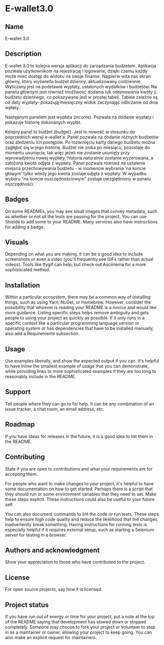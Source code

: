 # E-wallet3.0

## Name
E-wallet 3.0

## Description
E-wallet 3.0 to kolejna wersja aplikacji do zarządzania budżetem. Aplikacja pozwala użytkownikom na rejestrację i logowanie, dzięki czemu każdy może mieć dostęp do widoku na swoje finanse. Najpierw wita nas ekran główny, który wyświetla budżet dzienny, aktualizowany codziennie. Wyliczany jest na podstawie wypłaty, ustalonych wydatków i budżetów. Na panelu głównym jest również możliwość dodania lub odejmowania kwoty z budżetu dziennego, co pokazywane jest w prostej tabeli. Tabele zależne są od daty wypłaty- pokazują miesięczny widok zaczynając odliczanie od dnia wpłaty.

Następnym panelem jest wypłata (income). Pozwala na dodanie wypłaty i pokazuje historię dokonanych wypłat.

Kolejny panel to budżet (budget). Jest to nowość w stosunku do poprzednich wersji e-wallet'a. Panel pozwala na dodanie różnych budżetów oraz śledzeniu ich postępów. Po rozwinięciu karty danego budżetu można zagłębić się w jego historię. Budżet nie znika po miesiącu, pozostaje do momentu usunięcia, tak więc jeżeli nie zostanie usunięty przy wprowadzeniu nowej wypłaty, historia naturalnie zostanie wyzerowana, a założona kwota odjęta z wypłaty. 
Panel pozwala również na ustalenie miejsca przechowywania budżetu - w momencie wybrania 'na koncie główym' tylko wtedy jego kwota zostaje odjęta z wypłaty. W wypadku wyboru "na koncie oszczędnościowym" zostaje uwzględniony w panelu oszczędności.



## Badges
On some READMEs, you may see small images that convey metadata, such as whether or not all the tests are passing for the project. You can use Shields to add some to your README. Many services also have instructions for adding a badge.

## Visuals
Depending on what you are making, it can be a good idea to include screenshots or even a video (you'll frequently see GIFs rather than actual videos). Tools like ttygif can help, but check out Asciinema for a more sophisticated method.

## Installation
Within a particular ecosystem, there may be a common way of installing things, such as using Yarn, NuGet, or Homebrew. However, consider the possibility that whoever is reading your README is a novice and would like more guidance. Listing specific steps helps remove ambiguity and gets people to using your project as quickly as possible. If it only runs in a specific context like a particular programming language version or operating system or has dependencies that have to be installed manually, also add a Requirements subsection.

## Usage
Use examples liberally, and show the expected output if you can. It's helpful to have inline the smallest example of usage that you can demonstrate, while providing links to more sophisticated examples if they are too long to reasonably include in the README.

## Support
Tell people where they can go to for help. It can be any combination of an issue tracker, a chat room, an email address, etc.

## Roadmap
If you have ideas for releases in the future, it is a good idea to list them in the README.

## Contributing
State if you are open to contributions and what your requirements are for accepting them.

For people who want to make changes to your project, it's helpful to have some documentation on how to get started. Perhaps there is a script that they should run or some environment variables that they need to set. Make these steps explicit. These instructions could also be useful to your future self.

You can also document commands to lint the code or run tests. These steps help to ensure high code quality and reduce the likelihood that the changes inadvertently break something. Having instructions for running tests is especially helpful if it requires external setup, such as starting a Selenium server for testing in a browser.

## Authors and acknowledgment
Show your appreciation to those who have contributed to the project.

## License
For open source projects, say how it is licensed.

## Project status
If you have run out of energy or time for your project, put a note at the top of the README saying that development has slowed down or stopped completely. Someone may choose to fork your project or volunteer to step in as a maintainer or owner, allowing your project to keep going. You can also make an explicit request for maintainers.
